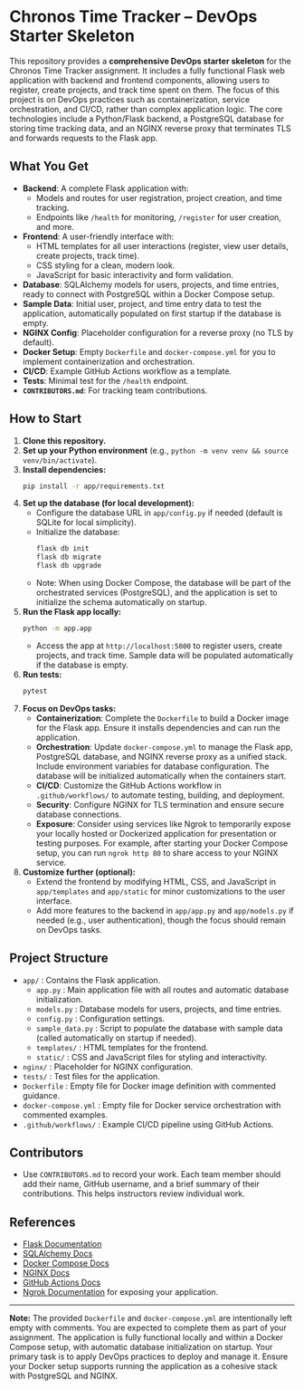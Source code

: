 # Chronos Time Tracker – DevOps Starter Skeleton

This repository provides a **comprehensive DevOps starter skeleton** for the Chronos Time Tracker assignment. It includes a fully functional Flask web application with backend and frontend components, allowing users to register, create projects, and track time spent on them. The focus of this project is on DevOps practices such as containerization, service orchestration, and CI/CD, rather than complex application logic. The core technologies include a Python/Flask backend, a PostgreSQL database for storing time tracking data, and an NGINX reverse proxy that terminates TLS and forwards requests to the Flask app.

## What You Get

- **Backend**: A complete Flask application with:
  - Models and routes for user registration, project creation, and time tracking.
  - Endpoints like `/health` for monitoring, `/register` for user creation, and more.
- **Frontend**: A user-friendly interface with:
  - HTML templates for all user interactions (register, view user details, create projects, track time).
  - CSS styling for a clean, modern look.
  - JavaScript for basic interactivity and form validation.
- **Database**: SQLAlchemy models for users, projects, and time entries, ready to connect with PostgreSQL within a Docker Compose setup.
- **Sample Data**: Initial user, project, and time entry data to test the application, automatically populated on first startup if the database is empty.
- **NGINX Config**: Placeholder configuration for a reverse proxy (no TLS by default).
- **Docker Setup**: Empty `Dockerfile` and `docker-compose.yml` for you to implement containerization and orchestration.
- **CI/CD**: Example GitHub Actions workflow as a template.
- **Tests**: Minimal test for the `/health` endpoint.
- **`CONTRIBUTORS.md`**: For tracking team contributions.

## How to Start

1. **Clone this repository.**
2. **Set up your Python environment** (e.g., `python -m venv venv && source venv/bin/activate`).
3. **Install dependencies:**
   ```sh
   pip install -r app/requirements.txt
   ```
4. **Set up the database (for local development):**
   - Configure the database URL in `app/config.py` if needed (default is SQLite for local simplicity).
   - Initialize the database:
     ```sh
     flask db init
     flask db migrate
     flask db upgrade
     ```
   - Note: When using Docker Compose, the database will be part of the orchestrated services (PostgreSQL), and the application is set to initialize the schema automatically on startup.
5. **Run the Flask app locally:**
   ```sh
   python -m app.app
   ```
   - Access the app at `http://localhost:5000` to register users, create projects, and track time. Sample data will be populated automatically if the database is empty.
6. **Run tests:**
   ```sh
   pytest
   ```
7. **Focus on DevOps tasks:**
   - **Containerization**: Complete the `Dockerfile` to build a Docker image for the Flask app. Ensure it installs dependencies and can run the application.
   - **Orchestration**: Update `docker-compose.yml` to manage the Flask app, PostgreSQL database, and NGINX reverse proxy as a unified stack. Include environment variables for database configuration. The database will be initialized automatically when the containers start.
   - **CI/CD**: Customize the GitHub Actions workflow in `.github/workflows/` to automate testing, building, and deployment.
   - **Security**: Configure NGINX for TLS termination and ensure secure database connections.
   - **Exposure**: Consider using services like Ngrok to temporarily expose your locally hosted or Dockerized application for presentation or testing purposes. For example, after starting your Docker Compose setup, you can run `ngrok http 80` to share access to your NGINX service.
8. **Customize further (optional):**
   - Extend the frontend by modifying HTML, CSS, and JavaScript in `app/templates` and `app/static` for minor customizations to the user interface.
   - Add more features to the backend in `app/app.py` and `app/models.py` if needed (e.g., user authentication), though the focus should remain on DevOps tasks.

## Project Structure

- `app/` : Contains the Flask application.
  - `app.py` : Main application file with all routes and automatic database initialization.
  - `models.py` : Database models for users, projects, and time entries.
  - `config.py` : Configuration settings.
  - `sample_data.py` : Script to populate the database with sample data (called automatically on startup if needed).
  - `templates/` : HTML templates for the frontend.
  - `static/` : CSS and JavaScript files for styling and interactivity.
- `nginx/` : Placeholder for NGINX configuration.
- `tests/` : Test files for the application.
- `Dockerfile` : Empty file for Docker image definition with commented guidance.
- `docker-compose.yml` : Empty file for Docker service orchestration with commented examples.
- `.github/workflows/` : Example CI/CD pipeline using GitHub Actions.

## Contributors

- Use `CONTRIBUTORS.md` to record your work. Each team member should add their name, GitHub username, and a brief summary of their contributions. This helps instructors review individual work.

## References

- [Flask Documentation](https://flask.palletsprojects.com/)
- [SQLAlchemy Docs](https://docs.sqlalchemy.org/)
- [Docker Compose Docs](https://docs.docker.com/compose/)
- [NGINX Docs](https://nginx.org/en/docs/)
- [GitHub Actions Docs](https://docs.github.com/en/actions)
- [Ngrok Documentation](https://ngrok.com/docs) for exposing your application.

---

**Note:** The provided `Dockerfile` and `docker-compose.yml` are intentionally left empty with comments. You are expected to complete them as part of your assignment. The application is fully functional locally and within a Docker Compose setup, with automatic database initialization on startup. Your primary task is to apply DevOps practices to deploy and manage it. Ensure your Docker setup supports running the application as a cohesive stack with PostgreSQL and NGINX.
